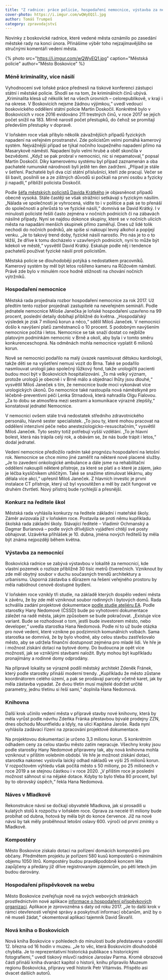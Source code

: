 ```yaml
---
title: "Z radnice: práce policie, hospodaření nemocnice, výstavba za nemocnicí"
cover-photo: https://i.imgur.com/wQWyEQ1l.jpg
author: Tomáš Trumpeš
category: zpravodajství
---
```


Novinky z boskovické radnice, které vedené města oznámilo po zasedání městské rady na konci února. Přinášíme výběr toho nejzajímavějšího se stručnými komentáři vedení města.

{% photo src="https://i.imgur.com/wQWyEQ1.jpg" caption="Městská policie" author="Město Boskovice" %}

### Méně kriminality, více násilí

Vyhodnocení své loňské práce přednesli na tiskové konferenci zástupci státní i městské policie. Shodli se na tom, že kriminálních činů ubývá. „Kriminalita klesá už několik let na všech úrovních – celorepublikově, v kraji i na okrese. V Boskovicích nejsme žádnou výjimkou,“ uvedl vedoucí boskovického oddělení státní policie Martin Doskočil. Konkrétně bylo v Boskovicích v roce 2016 evidováno 211 trestných činů, v roce 2017 se jejich počet snížil na 183. Mírně narostl počet přestupků, do čehož se promítají především přestupky v dopravě. 

V loňském roce však přibylo několik závažnějších případů fyzických napadení na veřejném prostranství. Zde policistům velmi pomáhá kamerový systém. Nejvážnější případ se týkal nočního loupežného napadení přímo na Masarykově náměstí. Napadení bylo velmi hrubé a oběť skončila v bezvědomí. „Když se pak probral v nemocnici, nic si nepamatoval,“ popsal Martin Doskočil. Díky kamerovému systému byl případ zaznamenán a oba pachatelé rumunské národnosti byli ještě ten den zadrženi. „Případ je stále v šetření. Pachatelé byli dva cizí státní příslušníci, kteří zde pracují. Večer se šli bavit, posilnili se a ze zištných důvodů si počkali na první osobu a fyzicky ji napadli,“ přiblížil policista Doskočil.

Podle [šéfa městských policistů Davida Krátkého](http://www.ohlasy.info/clanky/2016/02/rozhovor-kratky.html) je objasněnost případů obecně vysoká. Stále častěji se však strážníci setkávají s fyzickým násilím. „Nálada ve společnosti je vyhrocená, vidíte to i v politice a pak se to přenáší do společnosti a přerůstá to ve fyzické násilí,“ domnívá se David Krátký. I v minulosti policisté řešili často zejména v nočních podnicích či na zábavách násilné případy. Nyní se najdou dokonce skupiny, které se v nočních ulicích města na napadání menších skupinek přímo zaměřují. Dnes už lidé tolik nechodí do nočních podniků, ale spíše si nakoupí levný alkohol a popíjejí venku. „Je to takový trend doby, fyzické násilí narostlo. Pro nás je to o to těžší, že dříve k tomu docházelo v uzavřených podnicích, nyní to může být kdekoli ve městě,“ vysvětlil David Krátký. Eskaluje podle něj i tendence pachatelů používat fyzické násilí proti policistům.

Městská policie se dlouhodoběji potýká s nedostatkem pracovníků. Kamerový systém by měl být letos rošířeno kameru na Růžovém náměstí. Právě zde bylo v minulém roce hodně stížností na chování nočních výtržníků.

### Hospodaření nemocnice

Městská rada projednala rozbor hospodaření nemocnice za rok 2017. Už předtím tento rozbor projednali zastupitelé na neveřejném semináři. Podle jednatele nemocnice Miloše Janečka je loňské hospodaření uzavřeno na 99 procent, poslední detaily dobíhají přibližně do května. „Hospodářský výsledek je zisk 7 milionů korun a něco,“ sdělil Miloš Janeček. V nemocnici došlo k navýšení platů zaměstnanců o 10 procent. S podobným navýšením nemocnice počítá i letos. Nemocnice se tak snaží dostat co nejblíže platovým podmínkám nemocnic v Brně a okolí, aby byla i v tomto směru konkurenceschopná. Na odměnách mohla nemocnice vyplatit 6 milionů korun.

Nově se nemocnici podařilo na malý úvazek nasmlouvat dětskou kardiologii, takže děti se na vyšetření nemusí vozit do Brna. Také se podařilo nasmlouvat urologii jako společný lůžkový fond, takže urologičtí pacienti budou moci být v Boskovicích hospitalizováni. „To má velký význam, protože urologů je obecně i v Brně málo a objednací lhůty jsou dlouhé,“ vysvětlil Miloš Janeček s tím, že nemocnice bude moci vykonávat více urologických úkonů. Do nemocnice také nastoupila nová náměstkyně pro léčebně-preventivní péči Lenka Strnadová, která nahradila Olgu Fialovou. „Za to dobu se atmosféra mezi sestrami a komunikace výrazně zlepšily,“ konstatoval jednatel Nemocnice.

V nemocnici ovšem stále trvá nedostatek středního zdravotnického personálu, hlavně sester specialistek. „To jsou ty, které mohou pracovat na oddělení intenzivní péče nebo anesteziologicko-resuscitačním,“ vysvětlil Miloš Janeček. Tyto sestry totiž potřebují vyšší vzdělání. „To je hlavní bolest, která nás trápila celý rok, a obávám se, že nás bude trápit i letos,“ dodal jednatel.

Vedení nemocnice předložilo radním také prognózu hospodaření na letošní rok. Nemocnice se chce mimo jiné zaměřit na některé nové placené služby. „Je to zavedení onkologické ambulance a dále jsme na rehabilitační oddělení nakoupili některé přístroje, za které se platí a o které je zájem, jako je léčba kysličníkem uhličitým. Také se snažíme stimulovat lékárnu, aby dělala více akcí,“ upřesnil Miloš Janeček. Z hlavních investic je první instalace CT přístroje, který už byl vysoutěžen a měl by začít fungovat ve druhém čtvrtletí. Nový přístroj bude rychlejší a přesnější.

### Konkurz na ředitele škol

Městská rada vyhlásila konkurzy na ředitele základní i mateřské školy. Záměr avizovala již v loňském roce. Postavila se proti němu kupříkladu školská rada základní školy. Stávající ředitelé – Vladimír Ochmanský a Dagmar Burianová – podle svých dřívějších vyjádření chtějí své posty obhajovat. Uzávěrka přihlášek je 10. dubna, jména nových ředitelů by měla být známa nejpozději během května.

### Výstavba za nemocnicí

Boskovická radnice se zabývá výstavbou v lokalitě za nemocnicí, kde vlastní pozemek o rozloze přibližně 30 tisíc metrů čtverečních. Vzniknout by zde měl obytný soubor v duchu současných trendů architektury a urbanismu. Úsporná zástavba s důrazem na řešení veřejného prostoru by měla nabídnout cenově dostupné bydlení.

V loňském roce vznikly tři studie, na základě kterých dospělo vedení města k závěru, že by zde měl vzniknout soubor rodinných i bytových domů. Rada schválila zadání projektové dokumentace [podle studie ateliéru EA](http://www.boskovice.cz/urbanisticka-studie-obytneho-souboru-za-nemocnici/d-29907). Podle starostky Hany Nedomové (ČSSD) bude po vyhotovení dokumentace záležet na radě města, jakým způsobem se bude pokračovat. „Existuje více variant. Bude se rozhodovat o tom, jestli bude investorem město, nebo developer,“ uvedla starostka Hana Nedomová. Podle ní to už bude otázka pro nové vedení, které vznikne po podzimních komunálních volbách. Sama starostka se domnívá, že by bylo vhodné, aby celou stavbu zastřešovalo město, aby se udržela finanční dostupnost zejména pro mladé lidi. Ve hře je i možnost získání dotací na bytové domy. Do budoucna je opět více možností, jak se vzniklými stavbami naložit. Byty mohou být kupříkladu pronajímány a rodinné domy odprodány.

Na přípravě lokality se výrazně podílí městský architekt Zdeněk Fránek, který podle starostky přináší moderní trendy. „Kupříkladu že město zůstane koordinátorem celého území, a pak se prodávají parcely včetně karet, jak by měla zástavba vypadat. Ze dvou třetin musí majitelé dodržet určité parametry, jednu třetinu si řeší sami,“ doplnila Hana Nedomová.

### Knihovna

Další krok učinilo vedení města v přípravě stavby nové knihovny, která by měla vyrůst podle návrhu Zdeňka Fránka přestavbou bývalé prodejny ZZN, dnes obchodu Mountfieldu a Idyly, na ulici Kapitána Jaroše. Rada nyní vyhlásila zadávací řízení na zpracování projektové dokumentace.

Na projektovou dokumentaci je určeno 3,3 milionu korun. S konkrétním odhadem ceny za celou stavbu město zatím nepracuje. Všechny kroky jsou podle starostky Hany Nedomové připraveny tak, aby nová knihovna mohla vzniknout v příštím volebním období. Ve hře je možnost získání dotací, starostka nakonec vyslovila laický odhad nákladů ve výši 25 milionů korun. V rozpočtovém výhledu však počítá město s 50 miliony, po 25 milionech v roce 2019 a se stejnou částkou i v roce 2020. „V příštím roce je poslední možnost sáhnout si na nějaké dotace. Kdyby to bylo třeba 80 procent, byl by to obrovský úspěch,“ řekla Hana Nedomová.

### Náves v Mladkově

Rekonstrukce návsi se dočkají obyvatelé Mladkova, jak si prosadili u kulatých stolů k rozpočtu v loňském roce. Oprava za necelé tři miliony bude probíhat od dubna, hotová by měla být do konce července. Již na nové návsi by tak měly proběhnout letošní oslavy 600. výročí od první zmínky o Mladkově.

### Kompostéry

Město Boskovice získalo dotaci na pořízení domácích kompostérů pro občany. Předmětem projektu je pořízení 580 kusů kompostérů o minimálním objemu 1050 litrů. Kompostéry budou pravděpodobně koncem léta zapůjčeny a předány již dříve registrovaným zájemcům, po pěti letech jim budou darovány.

### Hospodaření příspěvkovek na webu

Město Boskovice zveřejňuje nově na svých webových stránkách prostřednictvím nové aplikace [informace o hospodaření příspěvkových organizací](http://ssl.boskovice.cz/grepviewer_po/). Aplikace je zprovozněna s daty od roku 2017. „Je to další krok v rámci otevřenosti veřejné správy a poskytnutí informací občanům, aniž by o ně museli žádat,“ okomentoval aplikaci tajemník David Škvařil.

### Nová kniha o Boskovicích

Nová kniha Boskovice v pohledech do minulosti bude představena v pondělí 12. března od 16 hodin v muzeu. „Je to věc, která Boskovicím dlouhodobě chyběla. Je to reprezentativní historická publikace s historickými fotografiemi,“ uvedl tiskový mluvčí radnice Jaroslav Parma. Kromě obrazové části přináší kniha dvanáct kapitol o historii, knihu připravilo Muzeum regionu Boskovicka, přípravy vedl historik Petr Vítámvás. Přispělo asi dvacet dalších autorů.
